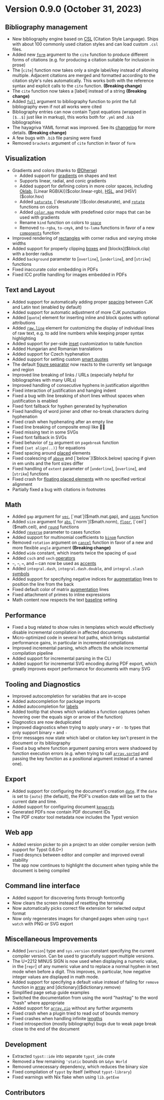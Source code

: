 
# Version 0.9.0 (October 31, 2023)

## Bibliography management
- New bibliography engine based on [CSL](https://citationstyles.org/) (Citation
  Style Language). Ships with about 100 commonly used citation styles and can
  load custom `.csl` files.
- Added new [`form`]($cite.form) argument to the `cite` function to produce
  different forms of citations (e.g. for producing a citation suitable for
  inclusion in prose)
- The [`cite`] function now takes only a single label/key instead of allowing
  multiple. Adjacent citations are merged and formatted according to the
  citation style's rules automatically. This works both with the reference
  syntax and explicit calls to the `cite` function. **(Breaking change)**
- The `cite` function now takes a [label] instead of a string
  **(Breaking change)**
- Added [`full`]($bibliography.full) argument to bibliography function to print
  the full bibliography even if not all works were cited
- Bibliography entries can now contain Typst equations (wrapped in `[$..$]` just
  like in markup), this works both for `.yml` and `.bib` bibliographies
- The hayagriva YAML format was improved. See its
  [changelog](https://github.com/typst/hayagriva/blob/main/CHANGELOG.md) for
  more details. **(Breaking change)**
- A few bugs with `.bib` file parsing were fixed
- Removed `brackets` argument of `cite` function in favor of `form`

## Visualization
- Gradients and colors (thanks to [@Dherse](https://github.com/Dherse))
  - Added support for [gradients]($gradient) on shapes and text
  - Supports linear, radial, and conic gradients
  - Added support for defining colors in more color spaces, including
    [Oklab]($color.oklab), [Linear RGB(A)]($color.linear-rgb),
    [HSL]($color.hsl), and [HSV]($color.hsv)
  - Added [`saturate`]($color.saturate), [`desaturate`]($color.desaturate), and
    [`rotate`]($color.rotate) functions on colors
  - Added [`color.map`]($color/#predefined-color-maps) module with predefined
    color maps that can be used with gradients
  - Rename `kind` function on colors to [`space`]($color.space)
  - Removed `to-rgba`, `to-cmyk`, and `to-luma` functions in favor of a new
    [`components`]($color.components) function
- Improved rendering of [rectangles]($rect) with corner radius and varying
  stroke widths
- Added support for properly clipping [boxes]($box.clip) and
  [blocks]($block.clip) with a border radius
- Added `background` parameter to [`overline`], [`underline`], and [`strike`]
  functions
- Fixed inaccurate color embedding in PDFs
- Fixed ICC profile handling for images embedded in PDFs

## Text and Layout
- Added support for automatically adding proper
  [spacing]($text.cjk-latin-spacing) between CJK and Latin text (enabled by
  default)
- Added support for automatic adjustment of more CJK punctuation
- Added [`quote`] element for inserting inline and block quotes with optional
  attributions
- Added [`raw.line`]($raw.line) element for customizing the display of
  individual lines of raw text, e.g. to add line numbers while keeping proper
  syntax highlighting
- Added support for per-side [inset]($table.inset) customization to table
  function
- Added Hungarian and Romanian translations
- Added support for Czech hyphenation
- Added support for setting custom [smart quotes]($smartquote)
- The default [figure separator]($figure.caption.separator) now reacts to the
  currently set language and region
- Improved line breaking of links / URLs (especially helpful for bibliographies
  with many URLs)
- Improved handling of consecutive hyphens in justification algorithm
- Fixed interaction of justification and hanging indent
- Fixed a bug with line breaking of short lines without spaces when
  justification is enabled
- Fixed font fallback for hyphen generated by hyphenation
- Fixed handling of word joiner and other no-break characters during hyphenation
- Fixed crash when hyphenating after an empty line
- Fixed line breaking of composite emoji like 🏳️‍🌈
- Fixed missing text in some SVGs
- Fixed font fallback in SVGs
- Fixed behavior of [`to`]($pagebreak.to) argument on `pagebreak` function
- Fixed `{set align(..)}` for equations
- Fixed spacing around [placed]($place) elements
- Fixed coalescing of [`above`]($block.above) and [`below`]($block.below)
  spacing if given in em units and the font sizes differ
- Fixed handling of `extent` parameter of [`underline`], [`overline`], and
  [`strike`] functions
- Fixed crash for [floating placed elements]($place.float) with no specified
  vertical alignment
- Partially fixed a bug with citations in footnotes

## Math
- Added `gap` argument for [`vec`]($math.vec.gap), [`mat`]($math.mat.gap), and
  [`cases`]($math.cases.gap) function
- Added `size` argument for [`abs`]($math.abs), [`norm`]($math.norm),
  [`floor`]($math.floor), [`ceil`]($math.ceil), and [`round`]($math.round)
  functions
- Added [`reverse`]($math.cases.reverse) parameter to cases function
- Added support for multinomial coefficients to [`binom`]($math.binom) function
- Removed `rotation` argument on [`cancel`]($math.cancel) function in favor of a
  new and more flexible `angle` argument **(Breaking change)**
- Added `wide` constant, which inserts twice the spacing of `quad`
- Added `csch` and `sech` [operators]($math.op)
- `↼`, `⇀`, `↔`, and `⟷` can now be used as [accents]($math.accent)
- Added `integral.dash`, `integral.dash.double`, and `integral.slash`
  [symbols]($category/symbols/sym)
- Added support for specifying negative indices for
  [augmentation]($math.mat.augment) lines to position the line from the back
- Fixed default color of matrix [augmentation]($math.mat.augment) lines
- Fixed attachment of primes to inline expressions
- Math content now respects the text [baseline]($text.baseline) setting

## Performance
- Fixed a bug related to show rules in templates which would effectively disable
  incremental compilation in affected documents
- Micro-optimized code in several hot paths, which brings substantial
  performance gains, in particular in incremental compilations
- Improved incremental parsing, which affects the whole incremental compilation
  pipeline
- Added support for incremental parsing in the CLI
- Added support for incremental SVG encoding during PDF export, which greatly
  improves export performance for documents with many SVG

## Tooling and Diagnostics
- Improved autocompletion for variables that are in-scope
- Added autocompletion for package imports
- Added autocompletion for [labels]($label)
- Added tooltip that shows which variables a function captures (when hovering
  over the equals sign or arrow of the function)
- Diagnostics are now deduplicated
- Improved diagnostics when trying to apply unary `+` or `-` to types that only
  support binary `+` and `-`
- Error messages now state which label or citation key isn't present in the
  document or its bibliography
- Fixed a bug where function argument parsing errors were shadowed by function
  execution errors (e.g. when trying to call [`array.sorted`]($array.sorted) and
  passing the key function as a positional argument instead of a named one).

## Export
- Added support for configuring the document's creation
  [`date`]($document.date). If the `date` is set to `{auto}` (the default), the
  PDF's creation date will be set to the current date and time.
- Added support for configuring document [`keywords`]($document.keywords)
- Generated PDFs now contain PDF document IDs
- The PDF creator tool metadata now includes the Typst version

## Web app
- Added version picker to pin a project to an older compiler version
  (with support for Typst 0.6.0+)
- Fixed desyncs between editor and compiler and improved overall stability
- The app now continues to highlight the document when typing while the document
  is being compiled

## Command line interface
- Added support for discovering fonts through fontconfig
- Now clears the screen instead of resetting the terminal
- Now automatically picks correct file extension for selected output format
- Now only regenerates images for changed pages when using `typst watch` with
  PNG or SVG export

## Miscellaneous Improvements
- Added [`version`] type and `sys.version` constant specifying the current
  compiler version. Can be used to gracefully support multiple versions.
- The U+2212 MINUS SIGN is now used when displaying a numeric value, in the
  [`repr`] of any numeric value and to replace a normal hyphen in text mode when
  before a digit. This improves, in particular, how negative integer values are
  displayed in math mode.
- Added support for specifying a default value instead of failing for `remove`
  function in [array]($array.remove) and [dictionary]($dictionary.remove)
- Simplified page setup guide examples
- Switched the documentation from using the word "hashtag" to the word "hash"
  where appropriate
- Added support for [`array.zip`]($array.zip) without any further arguments
- Fixed crash when a plugin tried to read out of bounds memory
- Fixed crashes when handling infinite [lengths]($length)
- Fixed introspection (mostly bibliography) bugs due to weak page break close to
  the end of the document

## Development
- Extracted `typst::ide` into separate `typst_ide` crate
- Removed a few remaining `'static` bounds on `&dyn World`
- Removed unnecessary dependency, which reduces the binary size
- Fixed compilation of `typst` by itself (without `typst-library`)
- Fixed warnings with Nix flake when using `lib.getExe`

## Contributors
<contributors from="v0.8.0" to="v0.9.0" />